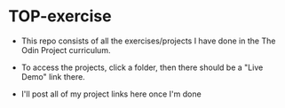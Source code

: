 # TOP-exercise

- This repo consists of all the exercises/projects I have done in the The Odin Project curriculum.
- To access the projects, click a folder, then there should be a "Live Demo" link there.

- I'll post all of my project links here once I'm done
